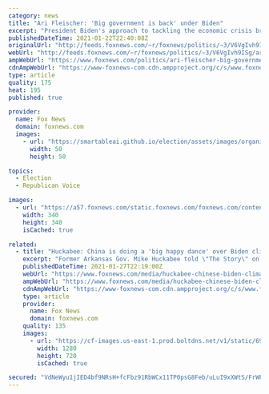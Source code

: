 ```yaml
---
category: news
title: "Ari Fleischer: 'Big government is back' under Biden"
excerpt: "President Biden's approach to tackling the economic crisis brought about by the coronavirus pandemic shows that \"big government is back\" in Washington, former White House Press Secretary Ari Fleischer said Friday."
publishedDateTime: 2021-01-22T22:40:08Z
originalUrl: "http://feeds.foxnews.com/~r/foxnews/politics/~3/V6VgIvh9ISg/ari-fleischer-big-government-is-back-under-biden"
webUrl: "http://feeds.foxnews.com/~r/foxnews/politics/~3/V6VgIvh9ISg/ari-fleischer-big-government-is-back-under-biden"
ampWebUrl: "https://www.foxnews.com/politics/ari-fleischer-big-government-is-back-under-biden.amp"
cdnAmpWebUrl: "https://www-foxnews-com.cdn.ampproject.org/c/s/www.foxnews.com/politics/ari-fleischer-big-government-is-back-under-biden.amp"
type: article
quality: 175
heat: 195
published: true

provider:
  name: Fox News
  domain: foxnews.com
  images:
    - url: "https://smartableai.github.io/election/assets/images/organizations/foxnews.com-50x50.jpg"
      width: 50
      height: 50

topics:
  - Election
  - Republican Voice

images:
  - url: "https://a57.foxnews.com/static.foxnews.com/foxnews.com/content/uploads/2018/09/340/340/chamberlain-160.jpg?ve=1&tl=1"
    width: 340
    height: 340
    isCached: true

related:
  - title: "Huckabee: China is doing a 'big happy dance' over Biden climate agenda"
    excerpt: "Former Arkansas Gov. Mike Huckabee told \"The Story\" on Wednesday that President Joe Biden's $2 trillion clean energy infrastructure plan will hurt U.S. jobs and \"embolden\" U.S. foreign adversaries."
    publishedDateTime: 2021-01-27T22:19:00Z
    webUrl: "https://www.foxnews.com/media/huckabee-chinese-biden-climate-change-executive-order"
    ampWebUrl: "https://www.foxnews.com/media/huckabee-chinese-biden-climate-change-executive-order.amp"
    cdnAmpWebUrl: "https://www-foxnews-com.cdn.ampproject.org/c/s/www.foxnews.com/media/huckabee-chinese-biden-climate-change-executive-order.amp"
    type: article
    provider:
      name: Fox News
      domain: foxnews.com
    quality: 135
    images:
      - url: "https://cf-images.us-east-1.prod.boltdns.net/v1/static/694940094001/41acda50-ffe3-4c3b-841c-8717076613b3/52e588d8-4eb2-4d4d-9add-6f2721e7fd50/1280x720/match/image.jpg"
        width: 1280
        height: 720
        isCached: true

secured: "VdNeWyu1jIED4bf9NRsH+fcFbz91RbWCx11TP0psG8Feb/uLuI9xXWtS/FrWPmYyG6rphhtihMo/DOQgT1fazvqEqOiMFkADqNlVf1+yuLU8f+C6dhKZKRW+gcOZVHZI/ydL1cSSeLsQKqFhj8xJxLBrGfvX89YMdUOIN46HGvkfHdCC8JT/Y12ySUauSShmqUnlBvsVDgxcrCuL5aK4EpcxZAzgyc9pmmKbaHzioWYMMeEX+2NV3xw/9TPxoOt9GELJNBgnZ/h8Rcnui9e5VyI4AMcq4yaaPj3iKog3DURw8gLwC8JabxMGC6baSbUSWmP+N/w2EIKcoueH0tOWpuCsMpn6Hj6dud+7Oqx0v7M=;gsejq2c2lR8hdnCENNjy4w=="
---
```


